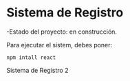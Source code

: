 <h1>Sistema de Registro</h1>

-Estado del proyecto: en construcción.

Para ejecutar el sistem, debes poner:

```npm intall react```

Sistema de Registro 2
